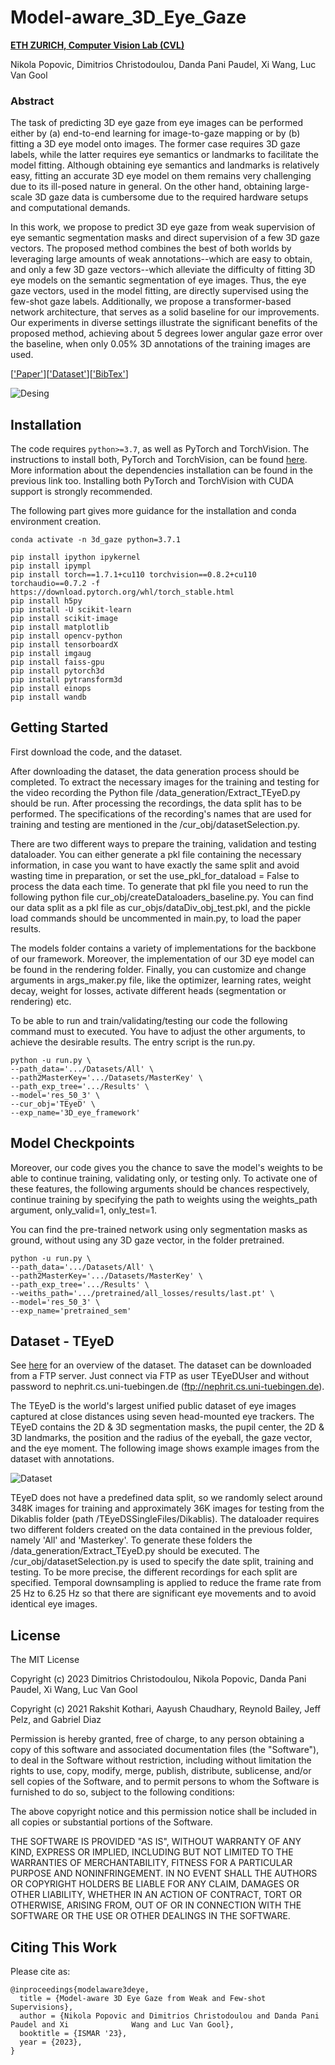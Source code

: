 # Model-aware_3D_Eye_Gaze

**[ETH ZURICH, Computer Vision Lab (CVL)](https://vision.ee.ethz.ch)**

Nikola Popovic, Dimitrios Christodoulou, Danda Pani Paudel, Xi Wang, Luc Van Gool

### Abstract

The task of predicting 3D eye gaze from eye images can be performed either by (a) end-to-end learning for image-to-gaze mapping or by (b) fitting a 3D eye model onto images. The former case requires 3D gaze labels, while the latter requires eye semantics or landmarks to facilitate the model fitting. Although obtaining eye semantics and landmarks is relatively easy, fitting an accurate 3D eye model on them remains very challenging due to its ill-posed nature in general. On the other hand, obtaining large-scale 3D gaze data is cumbersome due to the required hardware setups and computational demands.

In this work, we propose to predict 3D eye gaze from weak supervision of eye semantic segmentation masks and direct supervision of a few 3D gaze vectors. The proposed method combines the best of both worlds by leveraging large amounts of weak annotations--which are easy to obtain, and only a few 3D gaze vectors--which alleviate the difficulty of fitting 3D eye models on the semantic segmentation of eye images. Thus, the eye gaze vectors, used in the model fitting, are directly supervised using the few-shot gaze labels. Additionally, we propose a transformer-based network architecture, that serves as a solid baseline for our improvements. Our experiments in diverse settings illustrate the significant benefits of the proposed method, achieving about 5 degrees lower angular gaze error over the baseline, when only 0.05% 3D annotations of the training images are used.

[['Paper']()][['Dataset'](https://www.hci.uni-tuebingen.de/publications/fuhl2021teyed/)][['BibTex'](#citing-this-work)]

![Desing](images/teaser.jpg)


## Installation

The code requires `python>=3.7`, as well as PyTorch and TorchVision. The instructions to install both, PyTorch and TorchVision, can be found [here](https://pytorch.org/get-started/locally). More information about the dependencies installation can be found in the previous link too. Installing both PyTorch and TorchVision with CUDA support is strongly recommended.

The following part gives more guidance for the installation and conda environment creation.

```
conda activate -n 3d_gaze python=3.7.1

pip install ipython ipykernel
pip install ipympl
pip install torch==1.7.1+cu110 torchvision==0.8.2+cu110 torchaudio==0.7.2 -f https://download.pytorch.org/whl/torch_stable.html
pip install h5py
pip install -U scikit-learn
pip install scikit-image
pip install matplotlib
pip install opencv-python
pip install tensorboardX
pip install imgaug
pip install faiss-gpu
pip install pytorch3d
pip install pytransform3d
pip install einops
pip install wandb
```

## <a name="GettingStarted"></a>Getting Started

First download the code, and the dataset. 

After downloading the dataset, the data generation process should be completed. To extract the necessary images for the training and testing for the video recording the Python file /data_generation/Extract_TEyeD.py should be run. After processing the recordings, the data split has to be performed. The specifications of the recording's names that are used for training and testing are mentioned in the /cur_obj/datasetSelection.py. 

There are two different ways to prepare the training, validation and testing dataloader. You can either generate a pkl file containing the necessary information, in case you want to have exactly the same split and avoid wasting time in preparation, or set the use_pkl_for_dataload = False to process the data each time. To generate that pkl file you need to run the following python file cur_obj/createDataloaders_baseline.py. You can find our data split as a pkl file as cur_objs/dataDiv_obj_test.pkl, and the pickle load commands should be uncommented in main.py, to load the paper results.

The models folder contains a variety of implementations for the backbone of our framework. Moreover, the implementation of our 3D eye model can be found in the rendering folder. Finally, you can customize and change arguments in args_maker.py file, like the optimizer, learning rates, weight decay, weight for losses, activate different heads (segmentation or rendering) etc. 

To be able to run and train/validating/testing our code the following command must to executed. You have to adjust the other arguments, to achieve the desirable results. The entry script is the run.py. 

```
python -u run.py \
--path_data='.../Datasets/All' \
--path2MasterKey='.../Datasets/MasterKey' \
--path_exp_tree='.../Results' \
--model='res_50_3' \
--cur_obj='TEyeD' \
--exp_name='3D_eye_framework'
```

## <a name="Models"></a>Model Checkpoints

Moreover, our code gives you the chance to save the model's weights to be able to continue training, validating only, or testing only. To activate one of these features, the following arguments should be chances respectively, continue training by specifying the path to weights using the weights_path argument, only_valid=1, only_test=1.

You can find the pre-trained network using only segmentation masks as ground, without using any 3D gaze vector, in the folder pretrained.

```
python -u run.py \
--path_data='.../Datasets/All' \
--path2MasterKey='.../Datasets/MasterKey' \
--path_exp_tree='.../Results' \
--weiths_path='.../pretrained/all_losses/results/last.pt' \
--model='res_50_3' \
--exp_name='pretrained_sem'
```

## Dataset - TEyeD

See [here](https://www.hci.uni-tuebingen.de/assets/pdf/publications/fuhl2021teyed.pdf) for an overview of the dataset. The dataset can be downloaded from a FTP server. Just connect via FTP as user TEyeDUser and without password to nephrit.cs.uni-tuebingen.de (ftp://nephrit.cs.uni-tuebingen.de).

The TEyeD is the world's largest unified public dataset of eye images captured at close distances using seven head-mounted eye trackers. The TEyeD contains the 2D & 3D segmentation masks, the pupil center, the 2D & 3D landmarks, the position and the radius of the eyeball, the gaze vector, and the eye moment. The following image shows example images from the dataset with annotations. 

![Dataset](images/dataset.jpg)

TEyeD does not have a predefined data split, so we randomly select around 348K images for training and approximately 36K images for testing from the Dikablis folder (path /TEyeDSSingleFiles/Dikablis). The dataloader requires two different folders created on the data contained in the previous folder, namely 'All' and 'Masterkey'. To generate these folders the /data_generation/Extract_TEyeD.py should be executed. The /cur_obj/datasetSelection.py is used to specify the date split, training and testing. To be more precise, the different recordings for each split are specified. Temporal downsampling is applied to reduce the frame rate from 25 Hz to 6.25 Hz so that there are significant eye movements and to avoid identical eye images.


## License

The MIT License

Copyright (c) 2023 Dimitrios Christodoulou, Nikola Popovic, Danda Pani Paudel, Xi Wang, Luc Van Gool

Copyright (c) 2021 Rakshit Kothari, Aayush Chaudhary, Reynold Bailey, Jeff Pelz, and Gabriel Diaz

Permission is hereby granted, free of charge, to any person obtaining a copy of this software and associated documentation files (the "Software"), to deal in the Software without restriction, including without limitation the rights to use, copy, modify, merge, publish, distribute, sublicense, and/or sell copies of the Software, and to permit persons to whom the Software is furnished to do so, subject to the following conditions:

The above copyright notice and this permission notice shall be included in all copies or substantial portions of the Software.

THE SOFTWARE IS PROVIDED "AS IS", WITHOUT WARRANTY OF ANY KIND, EXPRESS OR IMPLIED, INCLUDING BUT NOT LIMITED TO THE WARRANTIES OF MERCHANTABILITY, FITNESS FOR A PARTICULAR PURPOSE AND NONINFRINGEMENT. IN NO EVENT SHALL THE AUTHORS OR COPYRIGHT HOLDERS BE LIABLE FOR ANY CLAIM, DAMAGES OR OTHER LIABILITY, WHETHER IN AN ACTION OF CONTRACT, TORT OR OTHERWISE, ARISING FROM, OUT OF OR IN CONNECTION WITH THE SOFTWARE OR THE USE OR OTHER DEALINGS IN THE SOFTWARE.

## Citing This Work

Please cite as:

```
@inproceedings{modelaware3deye,
  title = {Model-aware 3D Eye Gaze from Weak and Few-shot Supervisions},
  author = {Nikola Popovic and Dimitrios Christodoulou and Danda Pani Paudel and Xi              Wang and Luc Van Gool},
  booktitle = {ISMAR '23},
  year = {2023},
}
```
